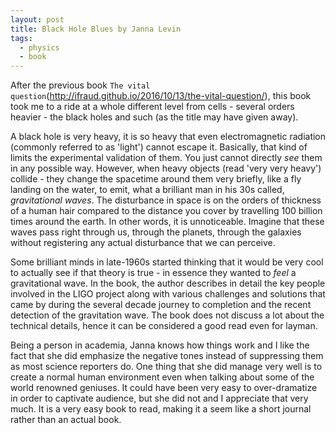 ```yaml
---
layout: post
title: Black Hole Blues by Janna Levin
tags:
  - physics
  - book
---
```


After the previous book `The vital
question`(http://ifraud.github.io/2016/10/13/the-vital-question/), this book
took me to a ride at a whole different level from cells - several orders
heavier - the black holes and such (as the title may have given away). 

A black hole is very heavy, it is so heavy that even electromagnetic radiation
(commonly referred to as 'light') cannot escape it.  Basically, that kind of limits
the experimental validation of them. You just cannot directly *see* them in any
possible way.  However, when heavy objects (read 'very very heavy') collide -
they change the spacetime around them very briefly, like a fly landing on the water,
 to emit, what a brilliant man in his 30s called, *gravitational waves*. The disturbance in space is on the orders of
thickness of a human hair compared to the distance you cover by travelling 100
billion times around the earth.  In other words, it is unnoticeable. Imagine
that these waves pass right through us, through the planets, through the
galaxies without registering any actual disturbance that we can perceive.

Some brilliant minds in late-1960s started thinking that it would be very cool
to actually see if that theory is true - in essence they wanted to *feel* a
gravitational wave.  In the book, the author describes in detail the key people
involved in the LIGO project along with various challenges and solutions that
came by during the several decade journey to completion and the recent
detection of the gravitation wave. The book does not discuss a lot about the
technical details, hence it can be considered a good read even for layman. 

Being a person in academia, Janna knows how things work and I like the fact
that she did emphasize the negative tones instead of suppressing them as most
science reporters do. One thing that she did manage very well is to create a
normal human environment even when talking about some of the world renowned
geniuses. It could have been very easy to over-dramatize in order to captivate
audience, but she did not and I appreciate that very much. It is a very easy
book to read, making it a seem like a short journal rather than an actual book. 


